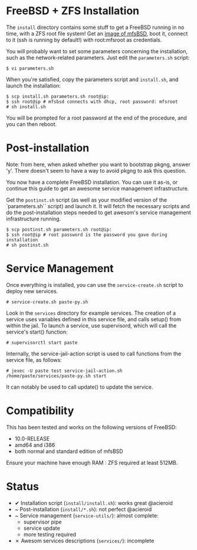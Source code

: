FreeBSD + ZFS Installation
==========================

The `install` directory contains some stuff to get a FreeBSD running in no
time, with a ZFS root file system! Get an [image of
mfsBSD](http://mfsbsd.vx.sk/files/images/), boot it, connect to it (ssh is
running by default!) with root:mfsroot as credentials.

You will probably want to set some parameters concerning the installation, such
as the network-related parameters. Just edit the ``parameters.sh`` script:

    $ vi parameters.sh


When you're satisfied, copy the parameters script and `install.sh`, and launch
the installation:

    $ scp install.sh parameters.sh root@ip:
    $ ssh root@ip # mfsbsd connects with dhcp, root password: mfsroot
    # sh install.sh

You will be prompted for a root password at the end of the procedure, and you
can then reboot.

Post-installation
=================

Note: from here, when asked whether you want to bootstrap pkgng, answer
'y'. There doesn't seem to have a way to avoid pkgng to ask this question.

You now have a complete FreeBSD installation. You can use it as-is, or continue
this guide to get an awesome service management infrastructure.

Get the `postinst.sh` script (as well as your modified version of the
`parameters.sh`` script) and launch it. It will fetch the necessary scripts and
do the post-installation steps needed to get awesom's service management
infrastructure running.

    $ scp postinst.sh parameters.sh root@ip:
    $ ssh root@ip # root password is the password you gave during installation
    # sh postinst.sh

Service Management
==================

Once everything is installed, you can use the `service-create.sh` script to
deploy new services.

    # service-create.sh paste-py.sh

Look in the `services` directory for example services. The creation of a service
uses variables defined in this service file, and calls setup() from within the
jail. To launch a service, use supervisord, which will call the service's
start() function:

    # supervisorctl start paste

Internally, the service-jail-action script is used to call functions from the
service file, as follows:

    # jexec -U paste test service-jail-action.sh /home/paste/services/paste-py.sh start

It can notably be used to call update() to update the service.

Compatibility
=============
This has been tested and works on the following versions of FreeBSD:
  - 10.0-RELEASE
  - amd64 and i386
  - both normal and standard edition of mfsBSD

Ensure your machine have enough RAM : ZFS required at least 512MB.

Status
======

  - ✔ Installation script (`install/install.sh`): works great @acieroid
  - ~ Post-installation (`install/*.sh`): not perfect @acieroid
  - ~ Service management (`service-utils/`): almost complete:
    - supervisor pipe
    - service update
    - more testing required
  - ✗ Awesom services descriptions (`services/`): incomplete
